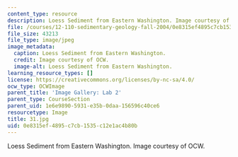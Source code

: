 ```yaml
---
content_type: resource
description: Loess Sediment from Eastern Washington. Image courtesy of OCW.
file: /courses/12-110-sedimentary-geology-fall-2004/0e8315ef4895c7cb1535c12e1ac4b80b_31.jpg
file_size: 43213
file_type: image/jpeg
image_metadata:
  caption: Loess Sediment from Eastern Washington.
  credit: Image courtesy of OCW.
  image-alt: Loess Sediment from Eastern Washington.
learning_resource_types: []
license: https://creativecommons.org/licenses/by-nc-sa/4.0/
ocw_type: OCWImage
parent_title: 'Image Gallery: Lab 2'
parent_type: CourseSection
parent_uid: 1e6e9890-5931-e35b-0daa-156596c40ce6
resourcetype: Image
title: 31.jpg
uid: 0e8315ef-4895-c7cb-1535-c12e1ac4b80b
---
```

Loess Sediment from Eastern Washington. Image courtesy of OCW.